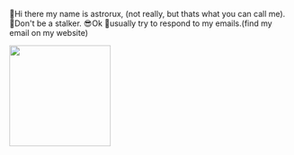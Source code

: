 👋Hi there my name is astrorux, (not really, but thats what you can call me).
🤦‍Don't be a stalker.
😎Ok
📩usually try to respond to my emails.(find my email on my website)


<img height="180em" src="https://github-readme-stats.vercel.app/api?username=astroruxx&show_icons=true&hide_border=true&&count_private=true&include_all_commits=true" />
